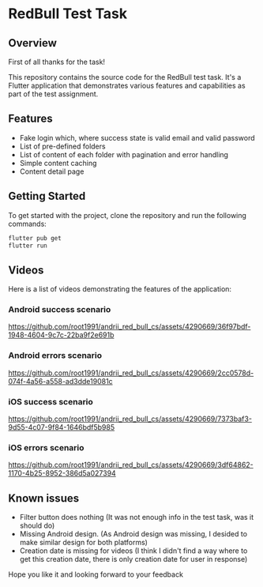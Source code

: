 # RedBull Test Task

## Overview

First of all thanks for the task!

This repository contains the source code for the RedBull test task. It's a Flutter application that demonstrates various features and capabilities as part of the test assignment.

## Features

- Fake login which, where success state is valid email and valid password
- List of pre-defined folders
- List of content of each folder with pagination and error handling
- Simple content caching
- Content detail page

## Getting Started

To get started with the project, clone the repository and run the following commands:

```bash
flutter pub get
flutter run
```


## Videos

Here is a list of videos demonstrating the features of the application:

### Android success scenario
https://github.com/root1991/andrii_red_bull_cs/assets/4290669/36f97bdf-1948-4604-9c7c-22ba9f2e691b

### Android errors scenario
https://github.com/root1991/andrii_red_bull_cs/assets/4290669/2cc0578d-074f-4a56-a558-ad3dde19081c

### iOS success scenario
https://github.com/root1991/andrii_red_bull_cs/assets/4290669/7373baf3-9d55-4c07-9f84-1646bdf5b985

### iOS errors scenario
https://github.com/root1991/andrii_red_bull_cs/assets/4290669/3df64862-1170-4b25-8952-386d5a027394

## Known issues

- Filter button does nothing (It was not enough info in the test task, was it should do)
- Missing Android design. (As Android design was missing, I desided to make similar design for both platforms)
- Creation date is missing for videos (I think I didn't find a way where to get this creation date, there is only creation date for user in response)
  

Hope you like it and looking forward to your feedback






